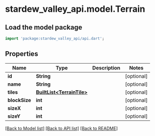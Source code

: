 # stardew_valley_api.model.Terrain

## Load the model package
```dart
import 'package:stardew_valley_api/api.dart';
```

## Properties
Name | Type | Description | Notes
------------ | ------------- | ------------- | -------------
**id** | **String** |  | [optional] 
**name** | **String** |  | [optional] 
**tiles** | [**BuiltList&lt;TerrainTile&gt;**](TerrainTile.md) |  | [optional] 
**blockSize** | **int** |  | [optional] 
**sizeX** | **int** |  | [optional] 
**sizeY** | **int** |  | [optional] 

[[Back to Model list]](../README.md#documentation-for-models) [[Back to API list]](../README.md#documentation-for-api-endpoints) [[Back to README]](../README.md)



